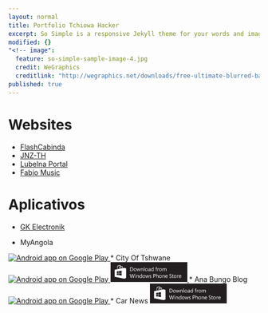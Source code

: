 ```yaml
---
layout: normal
title: Portfolio Tchiowa Hacker
excerpt: So Simple is a responsive Jekyll theme for your words and images.
modified: {}
"<!-- image":
  feature: so-simple-sample-image-4.jpg
  credit: WeGraphics
  creditlink: "http://wegraphics.net/downloads/free-ultimate-blurred-background-pack/ -->"
published: true
---
```


# <i class="fa fa-globe"></i> Websites

* [<i class="fa fa-link"></i> FlashCabinda](http://flashcabinda.com)
* [<i class="fa fa-link"></i> JNZ-TH](http://jnz-th.com)
* [<i class="fa fa-link"></i> Lubelna Portal](http://lubelnaportal.com)
* [<i class="fa fa-link"></i> Fabio Music](http://fabiomusic.flashcabinda.com)

# <i class="fa fa-mobile"></i> Aplicativos

* [<i class="fa fa-link"></i> GK Electronik](https://www.youtube.com/watch?v=QFPuFe59XcQ)

* MyAngola
<a href="https://play.google.com/store/apps/details?id=myangola.general">
  <img alt="Android app on Google Play"
       src="https://developer.android.com/images/brand/en_app_rgb_wo_45.png" />
</a>
* City Of Tshwane
<a href="https://play.google.com/store/apps/details?id=cityoftshwane.general">
  <img alt="Android app on Google Play"
       src="https://developer.android.com/images/brand/en_app_rgb_wo_45.png" />
</a>
<a href="http://www.windowsphone.com/en-za/store/app/city-of-tshwane/d66d3e58-6fb5-472a-bb52-c2606bf4aa3e">
  <img alt="Windows app on Windows Market"
       src="/images/154x40_WPS_Download_blk.png" />
</a>
* Ana Bungo Blog
<a href="https://play.google.com/store/apps/details?id=com.itech.anabungo">
  <img alt="Android app on Google Play"
       src="https://developer.android.com/images/brand/en_app_rgb_wo_45.png" />
</a>
* Car News
<a href="http://www.windowsphone.com/en-za/store/app/car-news/3cbe3b53-d191-4858-8765-686d73c87081">
  <img alt="Windows app on Windows Market"
       src="/images/154x40_WPS_Download_blk.png" />
</a>

<!-- # <i class="fa fa-cogs"></i> Outros

![alt text](http://www.diraulo.me/img/gkelectronic.png "Title")<h6><i class="fa fa-link"></i> GK Electronic</h6></a>
 -->